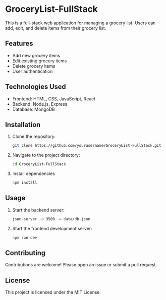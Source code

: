 # GroceryList-FullStack

This is a full-stack web application for managing a grocery list. Users can add, edit, and delete items from their grocery list.

## Features

- Add new grocery items
- Edit existing grocery items
- Delete grocery items
- User authentication

## Technologies Used

- Frontend: HTML, CSS, JavaScript, React
- Backend: Node.js, Express
- Database: MongoDB

## Installation

1. Clone the repository:
    ```sh
    git clone https://github.com/yourusername/GroceryList-FullStack.git
    ```
2. Navigate to the project directory:
    ```sh
    cd GroceryList-FullStack
    ```
3. Install dependencies 
    ```sh
    npm install
    ```


## Usage

1. Start the backend server:
    ```sh
   json-server -p 3500 -w data/db.json
    ```
2. Start the frontend development server:
    ```sh
   npm run dev

    ```

## Contributing

Contributions are welcome! Please open an issue or submit a pull request.

## License

This project is licensed under the MIT License. 